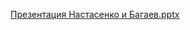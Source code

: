 [Презентация Настасенко и Багаев.pptx](https://github.com/user-attachments/files/20832992/default.pptx)
